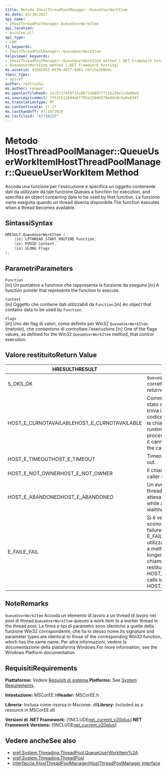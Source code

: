 ```yaml
---
title: Metodo IHostThreadPoolManager::QueueUserWorkItem
ms.date: 03/30/2017
api_name:
- IHostThreadPoolManager.QueueUserWorkItem
api_location:
- mscoree.dll
api_type:
- COM
f1_keywords:
- IHostThreadPoolManager::QueueUserWorkItem
helpviewer_keywords:
- IHostThreadPoolManager::QueueUserWorkItem method [.NET Framework hosting]
- QueueUserWorkItem method [.NET Framework hosting]
ms.assetid: 41602053-8670-4827-9d61-cbfcba509b9c
topic_type:
- apiref
author: rpetrusha
ms.author: ronpet
ms.openlocfilehash: 12c571f478f15a0b72168977f12623be1c4a08a9
ms.sourcegitcommit: 7f616512044ab7795e32806578e8dc0c6a0e038f
ms.translationtype: MT
ms.contentlocale: it-IT
ms.lasthandoff: 07/10/2019
ms.locfileid: "67749155"
---
```

# <a name="ihostthreadpoolmanagerqueueuserworkitem-method"></a><span data-ttu-id="00c66-102">Metodo IHostThreadPoolManager::QueueUserWorkItem</span><span class="sxs-lookup"><span data-stu-id="00c66-102">IHostThreadPoolManager::QueueUserWorkItem Method</span></span>
<span data-ttu-id="00c66-103">Accoda una funzione per l'esecuzione e specifica un oggetto contenente dati da utilizzare da tale funzione.</span><span class="sxs-lookup"><span data-stu-id="00c66-103">Queues a function for execution, and specifies an object containing data to be used by that function.</span></span> <span data-ttu-id="00c66-104">La funzione viene eseguita quando un thread diventa disponibile.</span><span class="sxs-lookup"><span data-stu-id="00c66-104">The function executes when a thread becomes available.</span></span>  
  
## <a name="syntax"></a><span data-ttu-id="00c66-105">Sintassi</span><span class="sxs-lookup"><span data-stu-id="00c66-105">Syntax</span></span>  
  
```cpp  
HRESULT QueueUserWorkItem (  
    [in] LPTHREAD_START_ROUTINE Function,  
    [in] PVOID Context,  
    [in] ULONG Flags  
);  
```  
  
## <a name="parameters"></a><span data-ttu-id="00c66-106">Parametri</span><span class="sxs-lookup"><span data-stu-id="00c66-106">Parameters</span></span>  
 `Function`  
 <span data-ttu-id="00c66-107">[in] Un puntatore a funzione che rappresenta la funzione da eseguire.</span><span class="sxs-lookup"><span data-stu-id="00c66-107">[in] A function pointer that represents the function to execute.</span></span>  
  
 `Context`  
 <span data-ttu-id="00c66-108">[in] Oggetto che contiene dati utilizzabili da `Function`.</span><span class="sxs-lookup"><span data-stu-id="00c66-108">[in] An object that contains data to be used by `Function`.</span></span>  
  
 `Flags`  
 <span data-ttu-id="00c66-109">[in] Uno dei flag di valori, come definito per Win32 `QueueUserWorkItem` (metodo), che consentono di controllare l'esecuzione.</span><span class="sxs-lookup"><span data-stu-id="00c66-109">[in] One of the flags values, as defined for the Win32 `QueueUserWorkItem` method, that control execution.</span></span>  
  
## <a name="return-value"></a><span data-ttu-id="00c66-110">Valore restituito</span><span class="sxs-lookup"><span data-stu-id="00c66-110">Return Value</span></span>  
  
|<span data-ttu-id="00c66-111">HRESULT</span><span class="sxs-lookup"><span data-stu-id="00c66-111">HRESULT</span></span>|<span data-ttu-id="00c66-112">Descrizione</span><span class="sxs-lookup"><span data-stu-id="00c66-112">Description</span></span>|  
|-------------|-----------------|  
|<span data-ttu-id="00c66-113">S_OK</span><span class="sxs-lookup"><span data-stu-id="00c66-113">S_OK</span></span>|<span data-ttu-id="00c66-114">`QueueUserWorkItem` stato restituito correttamente.</span><span class="sxs-lookup"><span data-stu-id="00c66-114">`QueueUserWorkItem` returned successfully.</span></span>|  
|<span data-ttu-id="00c66-115">HOST_E_CLRNOTAVAILABLE</span><span class="sxs-lookup"><span data-stu-id="00c66-115">HOST_E_CLRNOTAVAILABLE</span></span>|<span data-ttu-id="00c66-116">Common language runtime (CLR) non è stato caricato in un processo oppure si trova in uno stato in cui non può eseguire codice gestito o elaborare correttamente la chiamata.</span><span class="sxs-lookup"><span data-stu-id="00c66-116">The common language runtime (CLR) has not been loaded into a process, or the CLR is in a state in which it cannot run managed code or process the call successfully.</span></span>|  
|<span data-ttu-id="00c66-117">HOST_E_TIMEOUT</span><span class="sxs-lookup"><span data-stu-id="00c66-117">HOST_E_TIMEOUT</span></span>|<span data-ttu-id="00c66-118">Timeout della chiamata.</span><span class="sxs-lookup"><span data-stu-id="00c66-118">The call timed out.</span></span>|  
|<span data-ttu-id="00c66-119">HOST_E_NOT_OWNER</span><span class="sxs-lookup"><span data-stu-id="00c66-119">HOST_E_NOT_OWNER</span></span>|<span data-ttu-id="00c66-120">Il chiamante non possiede il blocco.</span><span class="sxs-lookup"><span data-stu-id="00c66-120">The caller does not own the lock.</span></span>|  
|<span data-ttu-id="00c66-121">HOST_E_ABANDONED</span><span class="sxs-lookup"><span data-stu-id="00c66-121">HOST_E_ABANDONED</span></span>|<span data-ttu-id="00c66-122">Un evento è stato annullato durante un thread bloccato o fiber è rimasta in attesa su di esso.</span><span class="sxs-lookup"><span data-stu-id="00c66-122">An event was canceled while a blocked thread or fiber was waiting on it.</span></span>|  
|<span data-ttu-id="00c66-123">E_FAIL</span><span class="sxs-lookup"><span data-stu-id="00c66-123">E_FAIL</span></span>|<span data-ttu-id="00c66-124">Si è verificato un errore irreversibile sconosciuto.</span><span class="sxs-lookup"><span data-stu-id="00c66-124">An unknown catastrophic failure occurred.</span></span> <span data-ttu-id="00c66-125">Quando un metodo di E_FAIL viene restituito, CLR non è più utilizzabile all'interno del processo.</span><span class="sxs-lookup"><span data-stu-id="00c66-125">When a method returns E_FAIL, the CLR is no longer usable within the process.</span></span> <span data-ttu-id="00c66-126">Le chiamate successive ai metodi di hosting restituiranno HOST_E_CLRNOTAVAILABLE.</span><span class="sxs-lookup"><span data-stu-id="00c66-126">Subsequent calls to hosting methods return HOST_E_CLRNOTAVAILABLE.</span></span>|  
  
## <a name="remarks"></a><span data-ttu-id="00c66-127">Note</span><span class="sxs-lookup"><span data-stu-id="00c66-127">Remarks</span></span>  
 <span data-ttu-id="00c66-128">`QueueUserWorkItem` Accoda un elemento di lavoro a un thread di lavoro nel pool di thread.</span><span class="sxs-lookup"><span data-stu-id="00c66-128">`QueueUserWorkItem` queues a work item to a worker thread in the thread pool.</span></span> <span data-ttu-id="00c66-129">La firma e tipi di parametro sono identiche a quelle della funzione Win32 corrispondente, che ha lo stesso nome.</span><span class="sxs-lookup"><span data-stu-id="00c66-129">Its signature and parameter types are identical to those of the corresponding Win32 function, which has the same name.</span></span> <span data-ttu-id="00c66-130">Per altre informazioni, vedere la documentazione della piattaforma Windows.</span><span class="sxs-lookup"><span data-stu-id="00c66-130">For more information, see the Windows Platform documentation.</span></span>  
  
## <a name="requirements"></a><span data-ttu-id="00c66-131">Requisiti</span><span class="sxs-lookup"><span data-stu-id="00c66-131">Requirements</span></span>  
 <span data-ttu-id="00c66-132">**Piattaforme:** Vedere [Requisiti di sistema](../../../../docs/framework/get-started/system-requirements.md).</span><span class="sxs-lookup"><span data-stu-id="00c66-132">**Platforms:** See [System Requirements](../../../../docs/framework/get-started/system-requirements.md).</span></span>  
  
 <span data-ttu-id="00c66-133">**Intestazione:** MSCorEE.h</span><span class="sxs-lookup"><span data-stu-id="00c66-133">**Header:** MSCorEE.h</span></span>  
  
 <span data-ttu-id="00c66-134">**Libreria:** Inclusa come risorsa in Mscoree. dll</span><span class="sxs-lookup"><span data-stu-id="00c66-134">**Library:** Included as a resource in MSCorEE.dll</span></span>  
  
 <span data-ttu-id="00c66-135">**Versioni di .NET Framework:** [!INCLUDE[net_current_v20plus](../../../../includes/net-current-v20plus-md.md)]</span><span class="sxs-lookup"><span data-stu-id="00c66-135">**.NET Framework Versions:** [!INCLUDE[net_current_v20plus](../../../../includes/net-current-v20plus-md.md)]</span></span>  
  
## <a name="see-also"></a><span data-ttu-id="00c66-136">Vedere anche</span><span class="sxs-lookup"><span data-stu-id="00c66-136">See also</span></span>

- <xref:System.Threading.ThreadPool.QueueUserWorkItem%2A>
- <xref:System.Threading.ThreadPool>
- [<span data-ttu-id="00c66-137">Interfaccia IHostThreadPoolManager</span><span class="sxs-lookup"><span data-stu-id="00c66-137">IHostThreadPoolManager Interface</span></span>](../../../../docs/framework/unmanaged-api/hosting/ihostthreadpoolmanager-interface.md)
